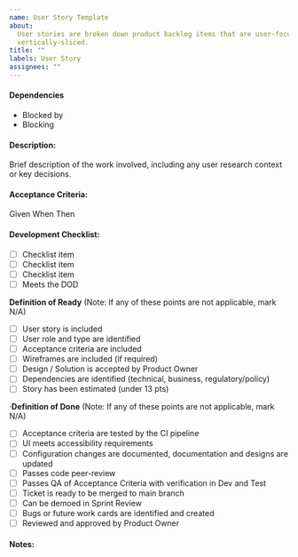 ```yaml
---
name: User Story Template
about:
  User stories are broken down product backlog items that are user-focused and
  vertically-sliced.
title: ""
labels: User Story
assignees: ""
---
```


#### Dependencies

- Blocked by
- Blocking

#### Description:

Brief description of the work involved, including any user research context or key decisions.

#### Acceptance Criteria:

Given
When
Then

#### Development Checklist:

- [ ] Checklist item
- [ ] Checklist item
- [ ] Checklist item
- [ ] Meets the DOD

**Definition of Ready** (Note: If any of these points are not applicable, mark N/A)

- [ ] User story is included
- [ ] User role and type are identified
- [ ] Acceptance criteria are included
- [ ] Wireframes are included (if required)
- [ ] Design / Solution is accepted by Product Owner
- [ ] Dependencies are identified (technical, business, regulatory/policy)
- [ ] Story has been estimated (under 13 pts)

·**Definition of Done** (Note: If any of these points are not applicable, mark N/A)

- [ ] Acceptance criteria are tested by the CI pipeline
- [ ] UI meets accessibility requirements
- [ ] Configuration changes are documented, documentation and designs are updated
- [ ] Passes code peer-review
- [ ] Passes QA of Acceptance Criteria with verification in Dev and Test
- [ ] Ticket is ready to be merged to main branch
- [ ] Can be demoed in Sprint Review
- [ ] Bugs or future work cards are identified and created
- [ ] Reviewed and approved by Product Owner

#### Notes:
